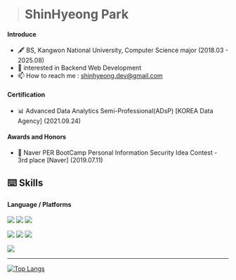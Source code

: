 > # ShinHyeong Park
#### Introduce
- 🖋️ BS, Kangwon National University, Computer Science major (2018.03 - 2025.08)
- 👀 interested in Backend Web Development
- 📫 How to reach me : shinhyeong.dev@gmail.com

#### Certification
- 📊 Advanced Data Analytics Semi-Professional(ADsP) [KOREA Data Agency] (2021.09.24)

#### Awards and Honors
- 🥉 Naver PER BootCamp Personal Information Security Idea Contest - 3rd place [Naver] (2019.07.11)

## ⌨️ Skills
#### Language / Platforms
<img src="https://img.shields.io/badge/C-A8B9CC?style=flat-square&logo=c&logoColor=white"/> <img src="https://img.shields.io/badge/Java-007396?style=flat-square&logo=java&logoColor=white"/> <img src="https://img.shields.io/badge/Python-3776AB?style=flat-square&logo=python&logoColor=white"/> 

<img src="https://img.shields.io/badge/React-61DAFB?style=flat-square&logo=react&logoColor=white"/> <img src="https://img.shields.io/badge/TypeScript-3178C6?style=flat-square&logo=typeScript&logoColor=white"/> <img src="https://img.shields.io/badge/SpringBoot-6DB33F?style=flat-square&logo=springboot&logoColor=white"/> 

<img src="https://img.shields.io/badge/TensorFlow-FF6F00?style=flat-square&logo=tensorFlow&logoColor=white"/>

------------------
[![Top Langs](https://github-readme-stats.vercel.app/api/top-langs/?username=ShinHyeong)](https://github.com/ShinHyeong/github-readme-stats)
